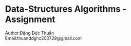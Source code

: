 <h1> Data-Structures Algorithms - Assignment  </h1>
<a>Author:Đặng Đức Thuần</a>
<br>
<a>Email:thuanddghc200729@gmail.com</a>
